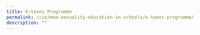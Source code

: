 ```yaml
---
title: E–teens Programme
permalink: /cce/moe-sexuality-education-in-schools/e-teens-programme/
description: ""
---
```

